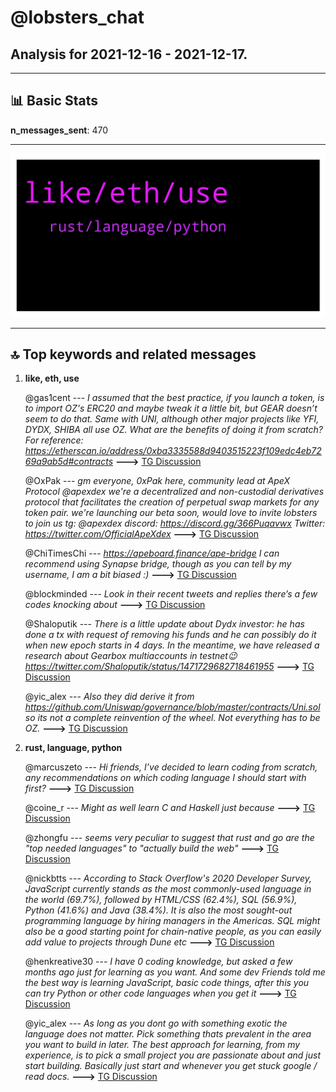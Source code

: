 # **@lobsters_chat**
 ## Analysis for **2021-12-16** - **2021-12-17**.

---

## 📊 **Basic Stats**

**n_messages_sent**: 470

---
![wordcloud](lobsters_chat_1Days_wordcloud.png)

---


## 🔝 **Top keywords and related messages**

1. **like, eth, use**

    @gas1cent --- *I assumed that the best practice, if you launch a token, is to import OZ's ERC20 and maybe tweak it a little bit, but GEAR doesn’t seem to do that. Same with UNI, although other major projects like YFI, DYDX, SHIBA all use OZ. What are the benefits of doing it from scratch? For reference: https://etherscan.io/address/0xba3335588d9403515223f109edc4eb7269a9ab5d#contracts* **--->** [TG Discussion](https://t.me/lobsters_chat/308179)

    @OxPak --- *gm everyone, 0xPak here, community lead at ApeX Protocol @apexdex   we're a decentralized and non-custodial derivatives protocol that facilitates the creation of perpetual swap markets for any token pair.   we're launching our beta soon, would love to invite lobsters to join us  tg: @apexdex  discord: https://discord.gg/366Puqavwx Twitter: https://twitter.com/OfficialApeXdex* **--->** [TG Discussion](https://t.me/lobsters_chat/307843)

    @ChiTimesChi --- *https://apeboard.finance/ape-bridge  I can recommend using Synapse bridge, though as you can tell by my username, I am a bit biased :)* **--->** [TG Discussion](https://t.me/lobsters_chat/308408)

    @blockminded --- *Look in their recent tweets and replies there’s a few codes knocking about* **--->** [TG Discussion](https://t.me/lobsters_chat/308051)

    @Shaloputik --- *There is a little update about Dydx investor: he has done a tx with request of removing his funds and  he can possibly do it when new epoch starts in 4 days.  In the meantime, we have released a research about Gearbox multiaccounts in testnet😉 https://twitter.com/Shaloputik/status/1471729682718461955* **--->** [TG Discussion](https://t.me/lobsters_chat/308351)

    @yic_alex --- *Also they did derive it from https://github.com/Uniswap/governance/blob/master/contracts/Uni.sol so its not a complete reinvention of the wheel. Not everything has to be OZ.* **--->** [TG Discussion](https://t.me/lobsters_chat/308182)

2. **rust, language, python**

    @marcuszeto --- *Hi friends, I’ve decided to learn coding from scratch, any recommendations on which coding language I should start with first?* **--->** [TG Discussion](https://t.me/lobsters_chat/307997)

    @coine_r --- *Might as well learn C and Haskell just because* **--->** [TG Discussion](https://t.me/lobsters_chat/308029)

    @zhongfu --- *seems very peculiar to suggest that rust and go are the "top needed languages" to "actually build the web"* **--->** [TG Discussion](https://t.me/lobsters_chat/308017)

    @nickbtts --- *According to Stack Overflow's 2020 Developer Survey, JavaScript currently stands as the most commonly-used language in the world (69.7%), followed by HTML/CSS (62.4%), SQL (56.9%), Python (41.6%) and Java (38.4%). It is also the most sought-out programming language by hiring managers in the Americas.  SQL might also be a good starting point for chain-native people, as you can easily add value to projects through Dune etc* **--->** [TG Discussion](https://t.me/lobsters_chat/308015)

    @henkreative30 --- *I have 0 coding knowledge, but asked a few months ago just for learning as you want. And some dev Friends told me the best way is learning JavaScript, basic code things, after this you can try Python or other code languages when you get it* **--->** [TG Discussion](https://t.me/lobsters_chat/308012)

    @yic_alex --- *As long as you dont go with something exotic the language does not matter. Pick something thats prevalent in the area you want to build in later. The best approach for learning, from my experience, is to pick a small project you are passionate about and just start building. Basically just start and whenever you get stuck google / read docs.* **--->** [TG Discussion](https://t.me/lobsters_chat/308008)

